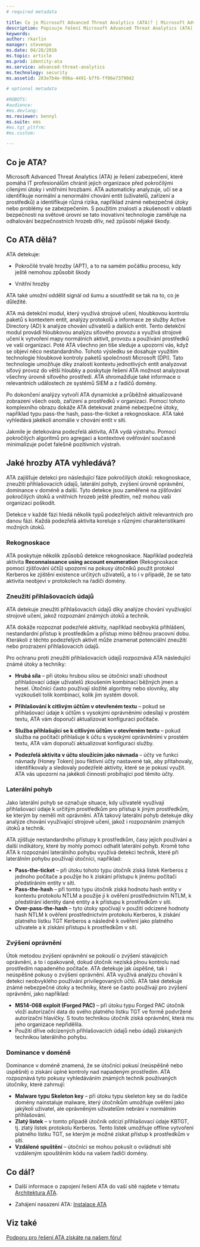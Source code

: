 ```yaml
---
# required metadata

title: Co je Microsoft Advanced Threat Analytics (ATA)? | Microsoft Advanced Threat Analytics
description: Popisuje řešení Microsoft Advanced Threat Analytics (ATA) a jaké druhy podezřelých aktivit může zjistit.
keywords:
author: rkarlin
manager: stevenpo
ms.date: 04/28/2016
ms.topic: article
ms.prod: identity-ata
ms.service: advanced-threat-analytics
ms.technology: security
ms.assetid: 283e7b4e-996a-4491-b7f6-ff06e73790d2

# optional metadata

#ROBOTS:
#audience:
#ms.devlang:
ms.reviewer: bennyl
ms.suite: ems
#ms.tgt_pltfrm:
#ms.custom:

---
```



## Co je ATA?
Microsoft Advanced Threat Analytics (ATA) je řešení zabezpečení, které pomáhá IT profesionálům chránit jejich organizace před pokročilými cílenými útoky i vnitřními hrozbami. ATA automaticky analyzuje, učí se a identifikuje normální a nenormální chování entit (uživatelů, zařízení a prostředků) a identifikuje různá rizika, například známé nebezpečné útoky nebo problémy se zabezpečením. S použitím znalostí a zkušeností v oblasti bezpečnosti na světové úrovni se tato inovativní technologie zaměřuje na odhalování bezpečnostních hrozeb dřív, než způsobí nějaké škody.

## Co ATA dělá?
ATA detekuje:

  - Pokročilé trvalé hrozby (APT), a to na samém počátku procesu, kdy ještě nemohou způsobit škody

  - Vnitřní hrozby

  ATA také umožní oddělit signál od šumu a soustředit se tak na to, co je důležité.

ATA má detekční modul, který využívá strojové učení, hloubkovou kontrolu paketů s kontextem entit, analýzy protokolů a informace ze služby Active Directory (AD) k analýze chování uživatelů a dalších entit.
Tento detekční modul provádí hloubkovou analýzu síťového provozu a využívá strojové učení k vytvoření mapy normálních aktivit, provozu a používání prostředků ve vaší organizaci. Poté ATA všechno jen tiše sleduje a upozorní vás, když se objeví něco nestandardního. Tohoto výsledku se dosahuje využitím technologie hloubkové kontroly paketů společnosti Microsoft (DPI). Tato technologie umožňuje díky znalosti kontextu jednotlivých entit analyzovat síťový provoz do větší hloubky a poskytuje řešení ATA možnost analyzovat všechny úrovně síťového prostředí. ATA shromažďuje také informace o relevantních událostech ze systémů SIEM a z řadičů domény. 

Po dokončení analýzy vytvoří ATA dynamické a průběžně aktualizované zobrazení všech osob, zařízení a prostředků v organizaci. Pomocí tohoto komplexního obrazu dokáže ATA detekovat známé nebezpečné útoky, například typu pass-the hash, pass-the-ticket a rekognoskace. ATA také vyhledává jakékoli anomálie v chování entit v síti.  

Jakmile je detekována podezřelá aktivita, ATA vydá výstrahu. Pomocí pokročilých algoritmů pro agregaci a kontextové ověřování současně minimalizuje počet falešně pozitivních výstrah.


## Jaké hrozby ATA vyhledává?

ATA zajišťuje detekci pro následující fáze pokročilých útoků: rekognoskace, zneužití přihlašovacích údajů, laterální pohyb, zvýšení úrovně oprávnění, dominance v doméně a další. Tyto detekce jsou zaměřené na zjišťování pokročilých útoků a vnitřních hrozeb ještě předtím, než mohou vaši organizaci poškodit.

Detekce v každé fázi hledá několik typů podezřelých aktivit relevantních pro danou fázi. Každá podezřelá aktivita koreluje s různými charakteristikami možných útoků.


### Rekognoskace
ATA poskytuje několik způsobů detekce rekognoskace. Například podezřelá aktivita **Reconnaissance using account enumeration** (Rekognoskace pomocí zjišťování účtů) upozorní na pokusy útočníků použít protokol Kerberos ke zjištění existence určitých uživatelů, a to i v případě, že se tato aktivita neobjeví v protokolech na řadiči domény.

### Zneužití přihlašovacích údajů

ATA detekuje zneužití přihlašovacích údajů díky analýze chování využívající strojové učení, jakož rozpoznání známých útoků a technik.  

ATA dokáže rozpoznat podezřelé aktivity, například neobvyklá přihlášení, nestandardní přístup k prostředkům a přístup mimo běžnou pracovní dobu. Kterákoli z těchto podezřelých aktivit může znamenat potenciální zneužití nebo prozrazení přihlašovacích údajů.

Pro ochranu proti zneužití přihlašovacích údajů rozpoznává ATA následující známé útoky a techniky:

 - **Hrubá síla** – při útoku hrubou silou se útočníci snaží uhodnout přihlašovací údaje uživatelů zkoušením kombinací běžných jmen a hesel. Útočníci často používají složité algoritmy nebo slovníky, aby vyzkoušeli tolik kombinací, kolik jim systém dovolí.

- **Přihlašování k citlivým účtům v otevřeném textu** – pokud se přihlašovací údaje k účtům s vysokými oprávněními odesílají v prostém textu, ATA vám doporučí aktualizovat konfiguraci počítače.

- **Služba přihlašující se k citlivým účtům v otevřeném textu** – pokud služba na počítači přihlašuje k účtu s vysokými oprávněními v prostém textu, ATA vám doporučí aktualizovat konfiguraci služby.

- **Podezřelá aktivita v účtu sloužícím jako návnada** – účty ve funkci návnady (Honey Token) jsou fiktivní účty nastavené tak, aby přitahovaly, identifikovaly a sledovaly podezřelé aktivity, které se je pokusí využít. ATA vás upozorní na jakékoli činnosti probíhající pod těmito účty.

### Laterální pohyb
Jako laterální pohyb se označuje situace, kdy uživatelé využívají přihlašovací údaje k určitým prostředkům pro přístup k jiným prostředkům, ke kterým by neměli mít oprávnění. ATA takový laterální pohyb detekuje díky analýze chování využívající strojové učení, jakož i rozpoznáním známých útoků a technik.  

ATA zjišťuje nestandardního přístupy k prostředkům, časy jejich používání a další indikátory, které by mohly pomoci odhalit laterální pohyb. Kromě toho ATA k rozpoznání laterálního pohybu využívá detekci technik, které při laterálním pohybu používají útočníci, například:
- **Pass-the-ticket** – při útoku tohoto typu útočník získá lístek Kerberos z jednoho počítače a použije ho k získání přístupu k jinému počítači předstíráním entity v síti.
- **Pass-the-hash** – při tomto typu útočník získá hodnotu hash entity v kontextu protokolu NTLM a použije ji k ověření prostřednictvím NTLM, k předstírání identity dané entity a k přístupu k prostředkům v síti.
- **Over-pass-the-hash** – tyto útoky spočívají v použití odcizené hodnoty hash NTLM k ověření prostřednictvím protokolu Kerberos, k získání platného lístku TGT Kerberos a následně k ověření jako platného uživatele a k získání přístupu k prostředkům v síti.

### Zvýšení oprávnění
Útok metodou zvýšení oprávnění se pokouší o zvýšení stávajících oprávnění, a to i opakovaně, dokud útočník nezíská plnou kontrolu nad prostředím napadeného počítače. ATA detekuje jak úspěšné, tak i neúspěšné pokusy o zvýšení oprávnění. ATA využívá analýzu chování k detekci neobvyklého používání privilegovaných účtů. ATA také detekuje známé nebezpečné útoky a techniky, které se často používají pro zvýšení oprávnění, jako například:
- **MS14-068 exploit (Forged PAC)** – při útoku typu Forged PAC útočník vloží autorizační data do svého platného lístku TGT ve formě podvržené autorizační hlavičky. S touto technikou útočník získá oprávnění, která mu jeho organizace nepřidělila.
- Použití dříve odcizených přihlašovacích údajů nebo údajů získaných technikou laterálního pohybu.

### Dominance v doméně
Dominance v doméně znamená, že se útočníci pokusí (neúspěšně nebo úspěšně) o získání úplné kontroly nad napadeným prostředím. ATA rozpoznává tyto pokusy vyhledáváním známých technik používaných útočníky, které zahrnují:
- **Malware typu Skeleton key** – při útoku typu skeleton key se do řadiče domény nainstaluje malware, který útočníkům umožňuje ověření jako jakýkoli uživatel, ale oprávněným uživatelům nebrání v normálním přihlašování.
- **Zlatý lístek** – v tomto případě útočník odcizí přihlašovací údaje KBTGT, tj. zlatý lístek protokolu Kerberos. Tento lístek umožňuje offline vytvoření platného lístku TGT, se kterým je možné získat přístup k prostředkům v síti.
- **Vzdálené spuštění** – útočníci se mohou pokusit o ovládnutí sítě vzdáleným spouštěním kódu na vašem řadiči domény.


## Co dál?

-   Další informace o zapojení řešení ATA do vaší sítě najdete v tématu [Architektura ATA](ata-architecture.md).

-   Zahájení nasazení ATA: [Instalace ATA](/advanced-threat-analytics/deploy-useinstall-ata)

## Viz také
[Podporu pro řešení ATA získáte na našem fóru!](https://social.technet.microsoft.com/Forums/security/en-US/home?forum=mata)


<!--HONumber=Apr16_HO4-->


